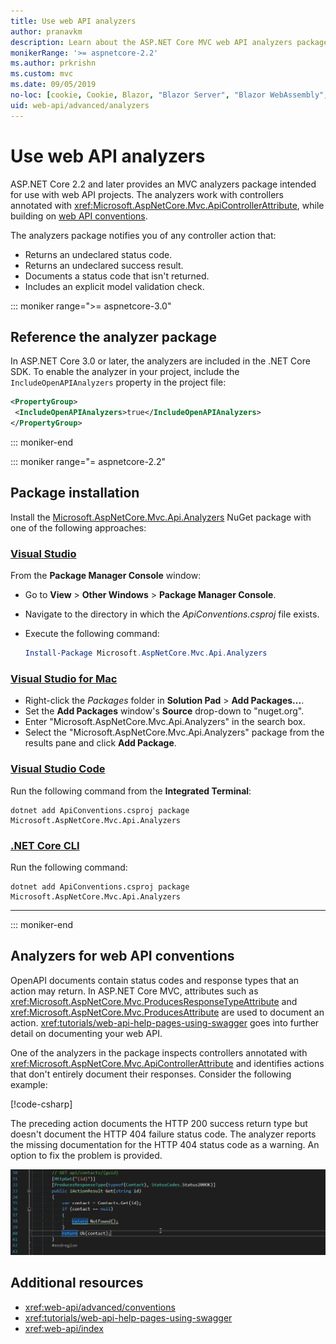 ```yaml
---
title: Use web API analyzers
author: pranavkm
description: Learn about the ASP.NET Core MVC web API analyzers package.
monikerRange: '>= aspnetcore-2.2'
ms.author: prkrishn
ms.custom: mvc
ms.date: 09/05/2019
no-loc: [cookie, Cookie, Blazor, "Blazor Server", "Blazor WebAssembly", "Identity", "Let's Encrypt", Razor, SignalR]
uid: web-api/advanced/analyzers
---
```

# Use web API analyzers

ASP.NET Core 2.2 and later provides an MVC analyzers package intended for use with web API projects. The analyzers work with controllers annotated with <xref:Microsoft.AspNetCore.Mvc.ApiControllerAttribute>, while building on [web API conventions](xref:web-api/advanced/conventions).

The analyzers package notifies you of any controller action that:

* Returns an undeclared status code.
* Returns an undeclared success result.
* Documents a status code that isn't returned.
* Includes an explicit model validation check.

::: moniker range=">= aspnetcore-3.0"

## Reference the analyzer package

In ASP.NET Core 3.0 or later, the analyzers are included in the .NET Core SDK. To enable the analyzer in your project, include the `IncludeOpenAPIAnalyzers` property in the project file:

```xml
<PropertyGroup>
 <IncludeOpenAPIAnalyzers>true</IncludeOpenAPIAnalyzers>
</PropertyGroup>
```

::: moniker-end

::: moniker range="= aspnetcore-2.2"

## Package installation

Install the [Microsoft.AspNetCore.Mvc.Api.Analyzers](https://www.nuget.org/packages/Microsoft.AspNetCore.Mvc.Api.Analyzers) NuGet package with one of the following approaches:

### [Visual Studio](#tab/visual-studio)

From the **Package Manager Console** window:
  * Go to **View** > **Other Windows** > **Package Manager Console**.
  * Navigate to the directory in which the *ApiConventions.csproj* file exists.
  * Execute the following command:

    ```powershell
    Install-Package Microsoft.AspNetCore.Mvc.Api.Analyzers
    ```

### [Visual Studio for Mac](#tab/visual-studio-mac)

* Right-click the *Packages* folder in **Solution Pad** > **Add Packages...**.
* Set the **Add Packages** window's **Source** drop-down to "nuget.org".
* Enter "Microsoft.AspNetCore.Mvc.Api.Analyzers" in the search box.
* Select the "Microsoft.AspNetCore.Mvc.Api.Analyzers" package from the results pane and click **Add Package**.

### [Visual Studio Code](#tab/visual-studio-code)

Run the following command from the **Integrated Terminal**:

```dotnetcli
dotnet add ApiConventions.csproj package Microsoft.AspNetCore.Mvc.Api.Analyzers
```

### [.NET Core CLI](#tab/netcore-cli)

Run the following command:

```dotnetcli
dotnet add ApiConventions.csproj package Microsoft.AspNetCore.Mvc.Api.Analyzers
```

---

::: moniker-end

## Analyzers for web API conventions

OpenAPI documents contain status codes and response types that an action may return. In ASP.NET Core MVC, attributes such as <xref:Microsoft.AspNetCore.Mvc.ProducesResponseTypeAttribute> and <xref:Microsoft.AspNetCore.Mvc.ProducesAttribute> are used to document an action. <xref:tutorials/web-api-help-pages-using-swagger> goes into further detail on documenting your web API.

One of the analyzers in the package inspects controllers annotated with <xref:Microsoft.AspNetCore.Mvc.ApiControllerAttribute> and identifies actions that don't entirely document their responses. Consider the following example:

[!code-csharp[](conventions/sample/Controllers/ContactsController.cs?name=missing404docs&highlight=10)]

The preceding action documents the HTTP 200 success return type but doesn't document the HTTP 404 failure status code. The analyzer reports the missing documentation for the HTTP 404 status code as a warning. An option to fix the problem is provided.

![analyzer reporting a warning](conventions/_static/Analyzer.gif)

## Additional resources

* <xref:web-api/advanced/conventions>
* <xref:tutorials/web-api-help-pages-using-swagger>
* <xref:web-api/index>
